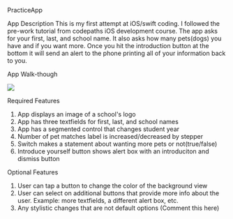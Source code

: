 PracticeApp

App Description
This is my first attempt at iOS/swift coding. I followed the pre-work tutorial from codepaths iOS development course. 
The app asks for your first, last, and school name. It also asks how many pets(dogs) you have and if you want more. 
Once you hit the introduction button at the bottom it will send an alert to the phone printing all of your information back to you. 

App Walk-though

![](https://github.com/PracticeApp/PracticeAppWalkThru.gif)

Required Features
1. App displays an image of a school's logo
2. App has three textfields for first, last, and school names
3. App has a segmented control that changes student year
4. Number of pet matches label is increased/decreased by stepper
5. Switch makes a statement about wanting more pets or not(true/false)
6. Introduce yourself button shows alert box with an introduciton and dismiss button

Optional Features
1. User can tap a button to change the color of the background view
3. User can select on additional buttons that provide more info about the user. Example: more textfields, a different alert box, etc.
4. Any stylistic changes that are not default options (Comment this here)
